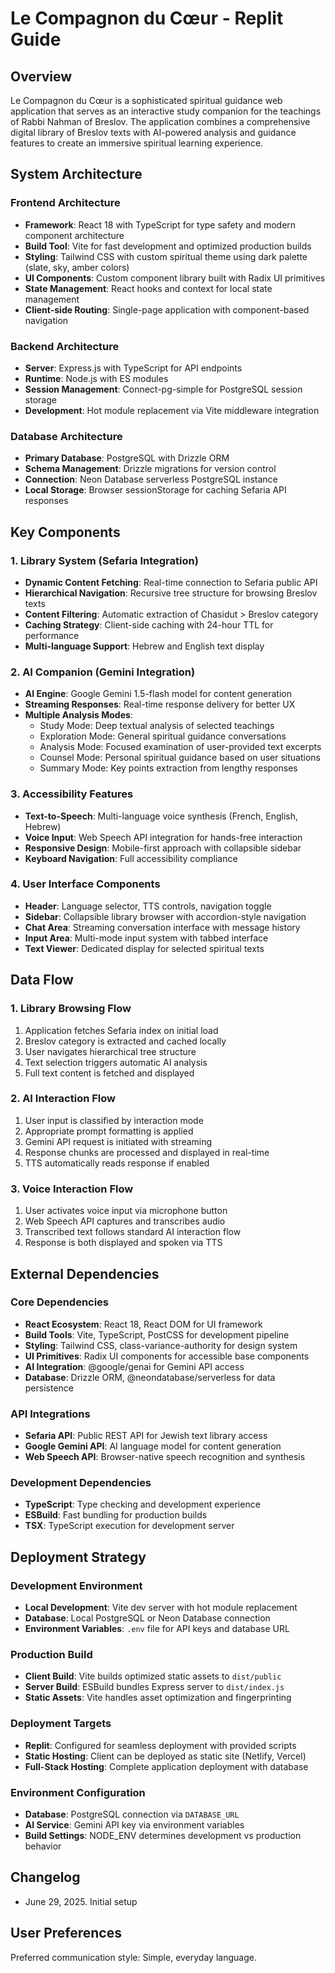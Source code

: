 # Le Compagnon du Cœur - Replit Guide

## Overview

Le Compagnon du Cœur is a sophisticated spiritual guidance web application that serves as an interactive study companion for the teachings of Rabbi Nahman of Breslov. The application combines a comprehensive digital library of Breslov texts with AI-powered analysis and guidance features to create an immersive spiritual learning experience.

## System Architecture

### Frontend Architecture
- **Framework**: React 18 with TypeScript for type safety and modern component architecture
- **Build Tool**: Vite for fast development and optimized production builds
- **Styling**: Tailwind CSS with custom spiritual theme using dark palette (slate, sky, amber colors)
- **UI Components**: Custom component library built with Radix UI primitives
- **State Management**: React hooks and context for local state management
- **Client-side Routing**: Single-page application with component-based navigation

### Backend Architecture
- **Server**: Express.js with TypeScript for API endpoints
- **Runtime**: Node.js with ES modules
- **Session Management**: Connect-pg-simple for PostgreSQL session storage
- **Development**: Hot module replacement via Vite middleware integration

### Database Architecture
- **Primary Database**: PostgreSQL with Drizzle ORM
- **Schema Management**: Drizzle migrations for version control
- **Connection**: Neon Database serverless PostgreSQL instance
- **Local Storage**: Browser sessionStorage for caching Sefaria API responses

## Key Components

### 1. Library System (Sefaria Integration)
- **Dynamic Content Fetching**: Real-time connection to Sefaria public API
- **Hierarchical Navigation**: Recursive tree structure for browsing Breslov texts
- **Content Filtering**: Automatic extraction of Chasidut > Breslov category
- **Caching Strategy**: Client-side caching with 24-hour TTL for performance
- **Multi-language Support**: Hebrew and English text display

### 2. AI Companion (Gemini Integration)
- **AI Engine**: Google Gemini 1.5-flash model for content generation
- **Streaming Responses**: Real-time response delivery for better UX
- **Multiple Analysis Modes**:
  - Study Mode: Deep textual analysis of selected teachings
  - Exploration Mode: General spiritual guidance conversations
  - Analysis Mode: Focused examination of user-provided text excerpts
  - Counsel Mode: Personal spiritual guidance based on user situations
  - Summary Mode: Key points extraction from lengthy responses

### 3. Accessibility Features
- **Text-to-Speech**: Multi-language voice synthesis (French, English, Hebrew)
- **Voice Input**: Web Speech API integration for hands-free interaction
- **Responsive Design**: Mobile-first approach with collapsible sidebar
- **Keyboard Navigation**: Full accessibility compliance

### 4. User Interface Components
- **Header**: Language selector, TTS controls, navigation toggle
- **Sidebar**: Collapsible library browser with accordion-style navigation
- **Chat Area**: Streaming conversation interface with message history
- **Input Area**: Multi-mode input system with tabbed interface
- **Text Viewer**: Dedicated display for selected spiritual texts

## Data Flow

### 1. Library Browsing Flow
1. Application fetches Sefaria index on initial load
2. Breslov category is extracted and cached locally
3. User navigates hierarchical tree structure
4. Text selection triggers automatic AI analysis
5. Full text content is fetched and displayed

### 2. AI Interaction Flow
1. User input is classified by interaction mode
2. Appropriate prompt formatting is applied
3. Gemini API request is initiated with streaming
4. Response chunks are processed and displayed in real-time
5. TTS automatically reads response if enabled

### 3. Voice Interaction Flow
1. User activates voice input via microphone button
2. Web Speech API captures and transcribes audio
3. Transcribed text follows standard AI interaction flow
4. Response is both displayed and spoken via TTS

## External Dependencies

### Core Dependencies
- **React Ecosystem**: React 18, React DOM for UI framework
- **Build Tools**: Vite, TypeScript, PostCSS for development pipeline
- **Styling**: Tailwind CSS, class-variance-authority for design system
- **UI Primitives**: Radix UI components for accessible base components
- **AI Integration**: @google/genai for Gemini API access
- **Database**: Drizzle ORM, @neondatabase/serverless for data persistence

### API Integrations
- **Sefaria API**: Public REST API for Jewish text library access
- **Google Gemini API**: AI language model for content generation
- **Web Speech API**: Browser-native speech recognition and synthesis

### Development Dependencies
- **TypeScript**: Type checking and development experience
- **ESBuild**: Fast bundling for production builds
- **TSX**: TypeScript execution for development server

## Deployment Strategy

### Development Environment
- **Local Development**: Vite dev server with hot module replacement
- **Database**: Local PostgreSQL or Neon Database connection
- **Environment Variables**: `.env` file for API keys and database URL

### Production Build
- **Client Build**: Vite builds optimized static assets to `dist/public`
- **Server Build**: ESBuild bundles Express server to `dist/index.js`
- **Static Assets**: Vite handles asset optimization and fingerprinting

### Deployment Targets
- **Replit**: Configured for seamless deployment with provided scripts
- **Static Hosting**: Client can be deployed as static site (Netlify, Vercel)
- **Full-Stack Hosting**: Complete application deployment with database

### Environment Configuration
- **Database**: PostgreSQL connection via `DATABASE_URL`
- **AI Service**: Gemini API key via environment variables
- **Build Settings**: NODE_ENV determines development vs production behavior

## Changelog

- June 29, 2025. Initial setup

## User Preferences

Preferred communication style: Simple, everyday language.